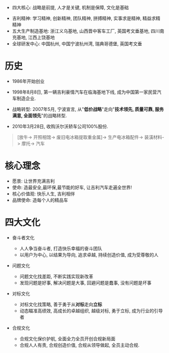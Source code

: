 * 四大核心: 战略是前提, 人才是关键, 机制是保障, 文化是基础

- 吉利精神: 学习精神, 创新精神, 团队精神, 拼搏精神, 实事求是精神, 精益求精精神
- 五大生产制造基地: 浙江义乌基地, 山西晋中客车工厂, 英国考文垂基地, 四川南充基地, 江西上饶基地
- 全球研发中心: 中国杭州, 中国宁波杭州湾, 瑞典哥德堡, 英国考文垂

# 历史

* 1986年开始创业

* 1998年8月8日, 第一辆吉利豪情汽车在临海基地下线, 成为中国第一家民营汽车制造企业.
* 战略转型: 2007年5月, 宁波宣言, 从"**低价战略**"走向"**技术领先, 质量可靠, 服务满意, 全面领先**"的战略转型.
* 2010年3月28日, 收购沃尔沃轿车公司100%股份.

> [放牛-> 开照相馆-> 废旧电冰箱提取重金属]-> 生产电冰箱配件-> 装潢材料-> 摩托-> 汽车 

# 核心理念

* 愿景: 让世界充满吉利
* 使命: 造最安全,最环保,最节能的好车, 让吉利汽车走遍全世界!
* 核心价值观: 快乐人生, 吉利相伴
* 品牌使命: 造每个人的精品车

# 四大文化

* 奋斗者文化
  * 人人争当奋斗者, 打造快乐幸福的奋斗团队
  * 以用户为中心, 以结果为导向, 追求卓越, 持续创造价值, 成为受尊敬的人
* 问题文化
  * 问题文化找差距, 不断实践实现新改革
  * 发现问题是好事, 解决问题是大事, 回避问题是蠢事, 没有问题是坏事

* 对标文化
  * 对标文化找策略, 善于勇于从**对标**走向**立标**
  * 动态瞄准高绩效, 高成长的卓越组织, 越级对标, 勇于立标, 成为行业的引导者
* 合规文化
  * 合规文化保价护航, 全面全力全员开创合规新局面
  * 合规人人有责, 合规创造价值, 合规从领导做起, 全员主动合规.